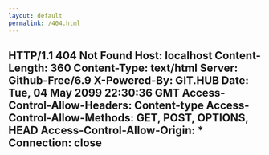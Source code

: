 ```yaml
---
layout: default
permalink: /404.html
---
```


<h2>
HTTP/1.1 404 Not Found
Host: localhost
Content-Length: 360
Content-Type: text/html
Server: Github-Free/6.9
X-Powered-By: GIT.HUB
Date: Tue, 04 May 2099 22:30:36 GMT
Access-Control-Allow-Headers: Content-type
Access-Control-Allow-Methods: GET, POST, OPTIONS, HEAD
Access-Control-Allow-Origin: *
Connection: close
</h2>